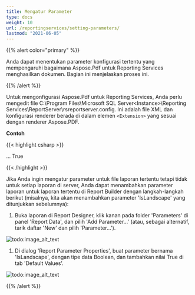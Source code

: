 ```yaml
---
title: Mengatur Parameter
type: docs
weight: 10
url: /reportingservices/setting-parameters/
lastmod: "2021-06-05"
---
```


{{% alert color="primary" %}}

Anda dapat menentukan parameter konfigurasi tertentu yang mempengaruhi bagaimana Aspose.Pdf untuk Reporting Services menghasilkan dokumen. Bagian ini menjelaskan proses ini.

{{% /alert %}}

Untuk mengonfigurasi Aspose.Pdf untuk Reporting Services, Anda perlu mengedit file C:\Program Files\Microsoft SQL Server\<Instance>\Reporting Services\ReportServer\rsreportserver.config. Ini adalah file XML dan konfigurasi renderer berada di dalam elemen ```<Extension>``` yang sesuai dengan renderer Aspose.PDF.

**Contoh**

{{< highlight csharp >}}

<Render>
…
<Extension Name="APPDF" Type="Aspose.Pdf.ReportingServices.Renderer,Aspose.Pdf.ReportingServices">
<!--Masukkan elemen konfigurasi untuk mengekspor ke PDF di sini. Berikut ini adalah contoh
Untuk PageOrientation -->
    <Configuration>
    <IsLandscape>True</IsLandscape>
    </Configuration>
</Extension>
</Render>

{{< /highlight >}}

Jika Anda ingin mengatur parameter untuk file laporan tertentu tetapi tidak untuk setiap laporan di server, Anda dapat menambahkan parameter laporan untuk laporan tertentu di Report Builder dengan langkah-langkah berikut (misalnya, kita akan menambahkan parameter 'IsLandscape' yang ditunjukkan sebelumnya):

1. Buka laporan di Report Designer, klik kanan pada folder 'Parameters' di panel 'Report Data', dan pilih 'Add Parameter…' (atau, sebagai alternatif, tarik daftar 'New' dan pilih 'Parameter…').

![todo:image_alt_text](setting-parameters_1.png)

1. Di dialog 'Report Parameter Properties', buat parameter bernama 'IsLandscape', dengan tipe data Boolean, dan tambahkan nilai True di tab 'Default Values'.

![todo:image_alt_text](setting-parameters_2.png)

{{% /alert %}}